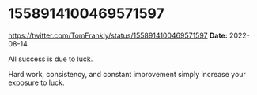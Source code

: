 # 1558914100469571597
https://twitter.com/TomFrankly/status/1558914100469571597
**Date:** 2022-08-14

All success is due to luck.

Hard work, consistency, and constant improvement simply increase your exposure to luck.
